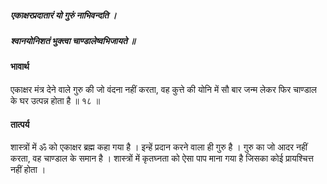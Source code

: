 ##### एकाक्षरप्रदातारं यो गुरुं नाभिवन्दति ।
##### श्वानयोनिशतं भुक्त्वा चाण्डालेष्वभिजायते ॥

#### भावार्थ

एकाक्षर मंत्र देने वाले गुरु की जो वंदना नहीं करता, वह कुत्ते की योनि में सौ बार जन्म लेकर फिर चाण्डाल के घर उत्पन्न होता है ॥ १८ ॥

#### तात्पर्य

शास्त्रों में ॐ को एकाक्षर ब्रह्म कहा गया है । इन्हें प्रदान करने वाला ही गुरु है । गुरु का जो आदर नहीं करता, वह चाण्डाल के समान है । शास्त्रों में कृतघ्नता को ऐसा पाप माना गया है जिसका कोई प्रायश्चित्त नहीं होता ।